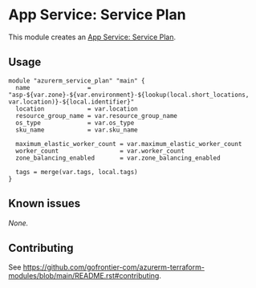 # App Service: Service Plan

This module creates an [App Service: Service Plan](https://registry.terraform.io/providers/hashicorp/azurerm/latest/docs/resources/service_plan).

## Usage

```hcl
module "azurerm_service_plan" "main" {
  name                = "asp-${var.zone}-${var.environment}-${lookup(local.short_locations, var.location)}-${local.identifier}"
  location            = var.location
  resource_group_name = var.resource_group_name
  os_type             = var.os_type
  sku_name            = var.sku_name

  maximum_elastic_worker_count = var.maximum_elastic_worker_count
  worker_count                 = var.worker_count
  zone_balancing_enabled       = var.zone_balancing_enabled

  tags = merge(var.tags, local.tags)
}
```

## Known issues

_None._

## Contributing

See <https://github.com/gofrontier-com/azurerm-terraform-modules/blob/main/README.rst#contributing>.